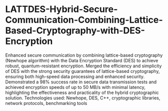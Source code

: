 # LATTDES-Hybrid-Secure-Communication-Combining-Lattice-Based-Cryptography-with-DES-Encryption
Enhanced secure communication by combining lattice-based cryptography (Newhope algorithm) with the Data 
Encryption Standard (DES) to achieve robust, quantum-resistant encryption.
Merged the efficiency and simplicity of DES with the strong security guarantees of lattice-based cryptography, ensuring 
both high-speed data processing and enhanced security.
Demonstrated a 98% success rate in secure data transmission tests and achieved encryption speeds of up to 50 MB/s 
with minimal latency, highlighting the effectiveness and practicality of the hybrid cryptographic solution.
Technologies used: Newhope, DES, C++, cryptographic libraries, network protocols, benchmarking tools
